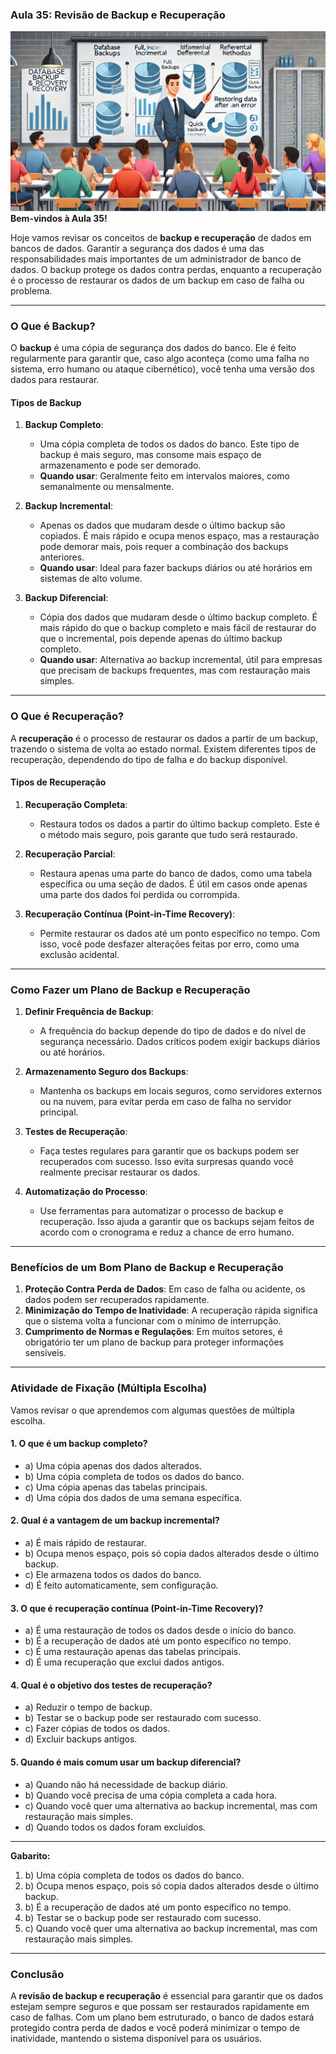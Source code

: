 ### Aula 35: Revisão de Backup e Recuperação
![](./assets/35.jpeg)
**Bem-vindos à Aula 35!**

Hoje vamos revisar os conceitos de **backup e recuperação** de dados em bancos de dados. Garantir a segurança dos dados é uma das responsabilidades mais importantes de um administrador de banco de dados. O backup protege os dados contra perdas, enquanto a recuperação é o processo de restaurar os dados de um backup em caso de falha ou problema.

---

### O Que é Backup?

O **backup** é uma cópia de segurança dos dados do banco. Ele é feito regularmente para garantir que, caso algo aconteça (como uma falha no sistema, erro humano ou ataque cibernético), você tenha uma versão dos dados para restaurar.

#### Tipos de Backup

1. **Backup Completo**:
   - Uma cópia completa de todos os dados do banco. Este tipo de backup é mais seguro, mas consome mais espaço de armazenamento e pode ser demorado.
   - **Quando usar**: Geralmente feito em intervalos maiores, como semanalmente ou mensalmente.

2. **Backup Incremental**:
   - Apenas os dados que mudaram desde o último backup são copiados. É mais rápido e ocupa menos espaço, mas a restauração pode demorar mais, pois requer a combinação dos backups anteriores.
   - **Quando usar**: Ideal para fazer backups diários ou até horários em sistemas de alto volume.

3. **Backup Diferencial**:
   - Cópia dos dados que mudaram desde o último backup completo. É mais rápido do que o backup completo e mais fácil de restaurar do que o incremental, pois depende apenas do último backup completo.
   - **Quando usar**: Alternativa ao backup incremental, útil para empresas que precisam de backups frequentes, mas com restauração mais simples.

---

### O Que é Recuperação?

A **recuperação** é o processo de restaurar os dados a partir de um backup, trazendo o sistema de volta ao estado normal. Existem diferentes tipos de recuperação, dependendo do tipo de falha e do backup disponível.

#### Tipos de Recuperação

1. **Recuperação Completa**:
   - Restaura todos os dados a partir do último backup completo. Este é o método mais seguro, pois garante que tudo será restaurado.

2. **Recuperação Parcial**:
   - Restaura apenas uma parte do banco de dados, como uma tabela específica ou uma seção de dados. É útil em casos onde apenas uma parte dos dados foi perdida ou corrompida.

3. **Recuperação Contínua (Point-in-Time Recovery)**:
   - Permite restaurar os dados até um ponto específico no tempo. Com isso, você pode desfazer alterações feitas por erro, como uma exclusão acidental.

---

### Como Fazer um Plano de Backup e Recuperação

1. **Definir Frequência de Backup**:
   - A frequência do backup depende do tipo de dados e do nível de segurança necessário. Dados críticos podem exigir backups diários ou até horários.

2. **Armazenamento Seguro dos Backups**:
   - Mantenha os backups em locais seguros, como servidores externos ou na nuvem, para evitar perda em caso de falha no servidor principal.

3. **Testes de Recuperação**:
   - Faça testes regulares para garantir que os backups podem ser recuperados com sucesso. Isso evita surpresas quando você realmente precisar restaurar os dados.

4. **Automatização do Processo**:
   - Use ferramentas para automatizar o processo de backup e recuperação. Isso ajuda a garantir que os backups sejam feitos de acordo com o cronograma e reduz a chance de erro humano.

---

### Benefícios de um Bom Plano de Backup e Recuperação

1. **Proteção Contra Perda de Dados**: Em caso de falha ou acidente, os dados podem ser recuperados rapidamente.
2. **Minimização do Tempo de Inatividade**: A recuperação rápida significa que o sistema volta a funcionar com o mínimo de interrupção.
3. **Cumprimento de Normas e Regulações**: Em muitos setores, é obrigatório ter um plano de backup para proteger informações sensíveis.

---

### Atividade de Fixação (Múltipla Escolha)

Vamos revisar o que aprendemos com algumas questões de múltipla escolha.

#### 1. O que é um backup completo?
   - a) Uma cópia apenas dos dados alterados.
   - b) Uma cópia completa de todos os dados do banco.
   - c) Uma cópia apenas das tabelas principais.
   - d) Uma cópia dos dados de uma semana específica.

#### 2. Qual é a vantagem de um backup incremental?
   - a) É mais rápido de restaurar.
   - b) Ocupa menos espaço, pois só copia dados alterados desde o último backup.
   - c) Ele armazena todos os dados do banco.
   - d) É feito automaticamente, sem configuração.

#### 3. O que é recuperação contínua (Point-in-Time Recovery)?
   - a) É uma restauração de todos os dados desde o início do banco.
   - b) É a recuperação de dados até um ponto específico no tempo.
   - c) É uma restauração apenas das tabelas principais.
   - d) É uma recuperação que exclui dados antigos.

#### 4. Qual é o objetivo dos testes de recuperação?
   - a) Reduzir o tempo de backup.
   - b) Testar se o backup pode ser restaurado com sucesso.
   - c) Fazer cópias de todos os dados.
   - d) Excluir backups antigos.

#### 5. Quando é mais comum usar um backup diferencial?
   - a) Quando não há necessidade de backup diário.
   - b) Quando você precisa de uma cópia completa a cada hora.
   - c) Quando você quer uma alternativa ao backup incremental, mas com restauração mais simples.
   - d) Quando todos os dados foram excluídos.

---

**Gabarito:**
1. b) Uma cópia completa de todos os dados do banco.
2. b) Ocupa menos espaço, pois só copia dados alterados desde o último backup.
3. b) É a recuperação de dados até um ponto específico no tempo.
4. b) Testar se o backup pode ser restaurado com sucesso.
5. c) Quando você quer uma alternativa ao backup incremental, mas com restauração mais simples.

---

### Conclusão

A **revisão de backup e recuperação** é essencial para garantir que os dados estejam sempre seguros e que possam ser restaurados rapidamente em caso de falhas. Com um plano bem estruturado, o banco de dados estará protegido contra perda de dados e você poderá minimizar o tempo de inatividade, mantendo o sistema disponível para os usuários.